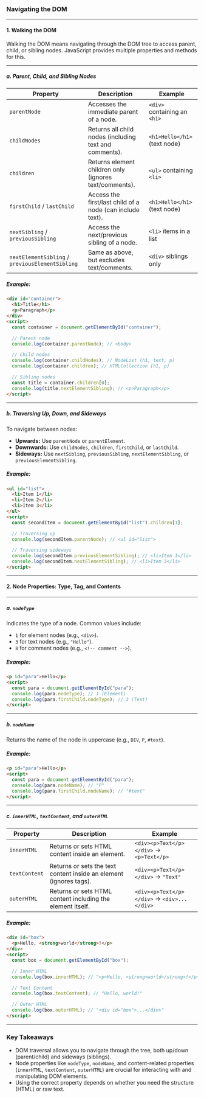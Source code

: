 ### **Navigating the DOM**

---

#### **1. Walking the DOM**

Walking the DOM means navigating through the DOM tree to access parent, child, or sibling nodes. JavaScript provides multiple properties and methods for this.

---

##### **a. Parent, Child, and Sibling Nodes**

| **Property**                                    | **Description**                                           | **Example**                  |
| ----------------------------------------------- | --------------------------------------------------------- | ---------------------------- |
| `parentNode`                                    | Accesses the immediate parent of a node.                  | `<div>` containing an `<h1>` |
| `childNodes`                                    | Returns all child nodes (including text and comments).    | `<h1>Hello</h1>` (text node) |
| `children`                                      | Returns element children only (ignores text/comments).    | `<ul>` containing `<li>`     |
| `firstChild` / `lastChild`                      | Access the first/last child of a node (can include text). | `<h1>Hello</h1>` (text node) |
| `nextSibling` / `previousSibling`               | Access the next/previous sibling of a node.               | `<li>` items in a list       |
| `nextElementSibling` / `previousElementSibling` | Same as above, but excludes text/comments.                | `<div>` siblings only        |

##### Example:

```html
<div id="container">
  <h1>Title</h1>
  <p>Paragraph</p>
</div>
<script>
  const container = document.getElementById("container");

  // Parent node
  console.log(container.parentNode); // <body>

  // Child nodes
  console.log(container.childNodes); // NodeList (h1, text, p)
  console.log(container.children); // HTMLCollection [h1, p]

  // Sibling nodes
  const title = container.children[0];
  console.log(title.nextElementSibling); // <p>Paragraph</p>
</script>
```

---

##### **b. Traversing Up, Down, and Sideways**

To navigate between nodes:

- **Upwards:** Use `parentNode` or `parentElement`.
- **Downwards:** Use `childNodes`, `children`, `firstChild`, or `lastChild`.
- **Sideways:** Use `nextSibling`, `previousSibling`, `nextElementSibling`, or `previousElementSibling`.

##### Example:

```html
<ul id="list">
  <li>Item 1</li>
  <li>Item 2</li>
  <li>Item 3</li>
</ul>
<script>
  const secondItem = document.getElementById("list").children[1];

  // Traversing up
  console.log(secondItem.parentNode); // <ul id="list">

  // Traversing sideways
  console.log(secondItem.previousElementSibling); // <li>Item 1</li>
  console.log(secondItem.nextElementSibling); // <li>Item 3</li>
</script>
```

---

#### **2. Node Properties: Type, Tag, and Contents**

---

##### **a. `nodeType`**

Indicates the type of a node. Common values include:

- `1` for element nodes (e.g., `<div>`).
- `3` for text nodes (e.g., `"Hello"`).
- `8` for comment nodes (e.g., `<!-- comment -->`).

##### Example:

```html
<p id="para">Hello</p>
<script>
  const para = document.getElementById("para");
  console.log(para.nodeType); // 1 (Element)
  console.log(para.firstChild.nodeType); // 3 (Text)
</script>
```

---

##### **b. `nodeName`**

Returns the name of the node in uppercase (e.g., `DIV`, `P`, `#text`).

##### Example:

```html
<p id="para">Hello</p>
<script>
  const para = document.getElementById("para");
  console.log(para.nodeName); // "P"
  console.log(para.firstChild.nodeName); // "#text"
</script>
```

---

##### **c. `innerHTML`, `textContent`, and `outerHTML`**

| **Property**  | **Description**                                                    | **Example**                                 |
| ------------- | ------------------------------------------------------------------ | ------------------------------------------- |
| `innerHTML`   | Returns or sets HTML content inside an element.                    | `<div><p>Text</p></div>` → `<p>Text</p>`    |
| `textContent` | Returns or sets the text content inside an element (ignores tags). | `<div><p>Text</p></div>` → `"Text"`         |
| `outerHTML`   | Returns or sets HTML content including the element itself.         | `<div><p>Text</p></div>` → `<div>...</div>` |

##### Example:

```html
<div id="box">
  <p>Hello, <strong>world</strong>!</p>
</div>
<script>
  const box = document.getElementById("box");

  // Inner HTML
  console.log(box.innerHTML); // "<p>Hello, <strong>world</strong>!</p>"

  // Text Content
  console.log(box.textContent); // "Hello, world!"

  // Outer HTML
  console.log(box.outerHTML); // "<div id="box">...</div>"
</script>
```

---

### **Key Takeaways**

- DOM traversal allows you to navigate through the tree, both up/down (parent/child) and sideways (siblings).
- Node properties like `nodeType`, `nodeName`, and content-related properties (`innerHTML`, `textContent`, `outerHTML`) are crucial for interacting with and manipulating DOM elements.
- Using the correct property depends on whether you need the structure (HTML) or raw text.
